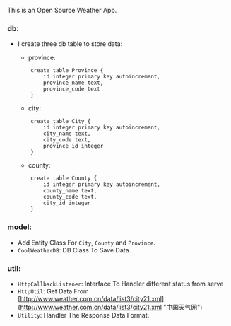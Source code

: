This is an Open Source Weather App.

### db:
- I create three db table to store data: 

    - province:

    ```
        create table Province {
            id integer primary key autoincrement,
            province_name text,
            province_code text
        }
    ```

    - city:

    ```
        create table City {
            id integer primary key autoincrement,
            city_name text,
            city_code text,
            province_id integer
        }
    ```

    - county:

    ```
        create table County {
            id integer primary key autoincrement,
            county_name text,
            county_code text,
            city_id integer
        }
    ```

### model:

- Add Entity Class For `City`, `County` and `Province`.
- `CoolWeatherDB`: DB Class To Save Data.


### util:


- `HttpCallbackListener`: Interface To Handler different status from serve
- `HttpUtil`: Get Data From [http://www.weather.com.cn/data/list3/city21.xml](http://www.weather.com.cn/data/list3/city21.xml  "中国天气网")
- `Utility`: Handler The Response Data Format.


